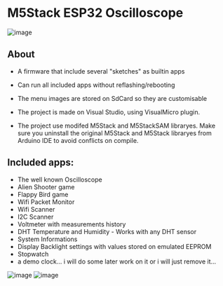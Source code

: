 # M5Stack ESP32 Oscilloscope

![image](20180407_191741.jpg)

## About
- A firmware that include several "sketches" as builtin apps
- Can run all included apps without reflashing/rebooting
- The menu images are stored on SdCard so they are customisable

- The project is made on Visual Studio, using VisualMicro plugin.
- The project use modifed M5Stack and M5StackSAM libraryes. 
Make sure you uninstall the original M5Stack and M5Stack libraryes from Arduino IDE to avoid conflicts on compile.

## Included apps:
- The well known Oscilloscope
- Alien Shooter game
- Flappy Bird game
- Wifi Packet Monitor
- Wifi Scanner
- I2C Scanner
- Voltmeter with measurements history
- DHT Temperature and Humidity - Works with any DHT sensor
- System Informations
- Display Backlight settings with values stored on emulated EEPROM
- Stopwatch
- a demo clock... i will do some later work on it or i will just remove it...

![image](20180407_191824.jpg)
![image](20180407_192148.jpg)
